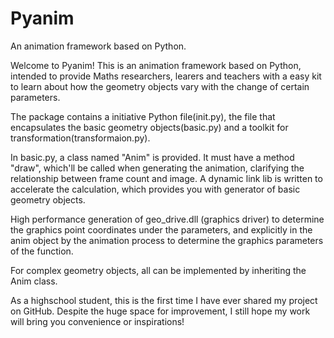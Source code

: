 # Pyanim
An animation framework based on Python.

Welcome to Pyanim! This is an animation framework based on Python, intended to provide Maths researchers, learers and teachers with a easy kit to learn about how the geometry objects vary with the change of certain parameters.

The package contains a initiative Python file(init.py), the file that encapsulates the basic geometry objects(basic.py) and a toolkit for transformation(transformaion.py).

In basic.py, a class named "Anim" is provided. It must have a method "draw", which'll be called when generating the animation, clarifying the relationship between frame count and image. A dynamic link lib is written to accelerate the calculation, which provides you with generator of basic geometry objects.

High performance generation of geo_drive.dll (graphics driver) to determine the graphics point coordinates under the parameters, and explicitly in the anim object by the animation process to determine the graphics parameters of the function.

For complex geometry objects, all can be implemented by inheriting the Anim class.

As a highschool student, this is the first time I have ever shared my project on GitHub. Despite the huge space for improvement, I still hope my work will bring you convenience or inspirations! 
